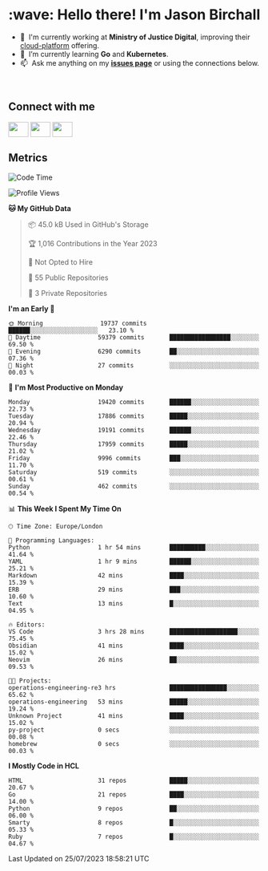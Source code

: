 <h1 align="left" id="jason-title">:wave: Hello there! I'm Jason Birchall</h1>

- :office: &nbsp;I'm currently working at **Ministry of Justice Digital**, improving their [cloud-platform](https://github.com/ministryofjustice/cloud-platform) offering.
- :seedling: &nbsp;I’m currently learning **Go** and **Kubernetes**.
- :mailbox: &nbsp;Ask me anything on my **[issues page]** or using the connections below.


<br>

<h2>Connect with me</h2>
<p>
<a href="https://twitter.com/jsonBirchall" target="blank"><img align="center" src="https://cdn.jsdelivr.net/npm/simple-icons@3.0.1/icons/twitter.svg" alt="" height="30" width="40" /></a>
<a href="https://keybase.io/json0" target="blank"><img align="center" src="https://cdn.jsdelivr.net/npm/simple-icons@3.0.1/icons/keybase.svg" alt="" height="30" width="40" /></a>
<a href="https://www.reddit.com/user/kakorate" target="blank"><img align="center" src="https://cdn.jsdelivr.net/npm/simple-icons@3.0.1/icons/reddit.svg" alt="" height="30" width="40" /></a>
</p>

<h2>Metrics</h2>

<!--START_SECTION:waka-->
![Code Time](http://img.shields.io/badge/Code%20Time-1%2C151%20hrs%2031%20mins-blue)

![Profile Views](http://img.shields.io/badge/Profile%20Views-25-blue)

**🐱 My GitHub Data** 

> 📦 45.0 kB Used in GitHub's Storage 
 > 
> 🏆 1,016 Contributions in the Year 2023
 > 
> 🚫 Not Opted to Hire
 > 
> 📜 55 Public Repositories 
 > 
> 🔑 3 Private Repositories 
 > 
**I'm an Early 🐤** 

```text
🌞 Morning                19737 commits       ██████░░░░░░░░░░░░░░░░░░░   23.10 % 
🌆 Daytime                59379 commits       █████████████████░░░░░░░░   69.50 % 
🌃 Evening                6290 commits        ██░░░░░░░░░░░░░░░░░░░░░░░   07.36 % 
🌙 Night                  27 commits          ░░░░░░░░░░░░░░░░░░░░░░░░░   00.03 % 
```
📅 **I'm Most Productive on Monday** 

```text
Monday                   19420 commits       ██████░░░░░░░░░░░░░░░░░░░   22.73 % 
Tuesday                  17886 commits       █████░░░░░░░░░░░░░░░░░░░░   20.94 % 
Wednesday                19191 commits       ██████░░░░░░░░░░░░░░░░░░░   22.46 % 
Thursday                 17959 commits       █████░░░░░░░░░░░░░░░░░░░░   21.02 % 
Friday                   9996 commits        ███░░░░░░░░░░░░░░░░░░░░░░   11.70 % 
Saturday                 519 commits         ░░░░░░░░░░░░░░░░░░░░░░░░░   00.61 % 
Sunday                   462 commits         ░░░░░░░░░░░░░░░░░░░░░░░░░   00.54 % 
```


📊 **This Week I Spent My Time On** 

```text
🕑︎ Time Zone: Europe/London

💬 Programming Languages: 
Python                   1 hr 54 mins        ██████████░░░░░░░░░░░░░░░   41.64 % 
YAML                     1 hr 9 mins         ██████░░░░░░░░░░░░░░░░░░░   25.21 % 
Markdown                 42 mins             ████░░░░░░░░░░░░░░░░░░░░░   15.39 % 
ERB                      29 mins             ███░░░░░░░░░░░░░░░░░░░░░░   10.60 % 
Text                     13 mins             █░░░░░░░░░░░░░░░░░░░░░░░░   04.95 % 

🔥 Editors: 
VS Code                  3 hrs 28 mins       ███████████████████░░░░░░   75.45 % 
Obsidian                 41 mins             ████░░░░░░░░░░░░░░░░░░░░░   15.02 % 
Neovim                   26 mins             ██░░░░░░░░░░░░░░░░░░░░░░░   09.53 % 

🐱‍💻 Projects: 
operations-engineering-re3 hrs               ████████████████░░░░░░░░░   65.62 % 
operations-engineering   53 mins             █████░░░░░░░░░░░░░░░░░░░░   19.24 % 
Unknown Project          41 mins             ████░░░░░░░░░░░░░░░░░░░░░   15.02 % 
py-project               0 secs              ░░░░░░░░░░░░░░░░░░░░░░░░░   00.08 % 
homebrew                 0 secs              ░░░░░░░░░░░░░░░░░░░░░░░░░   00.03 % 
```

**I Mostly Code in HCL** 

```text
HTML                     31 repos            █████░░░░░░░░░░░░░░░░░░░░   20.67 % 
Go                       21 repos            ████░░░░░░░░░░░░░░░░░░░░░   14.00 % 
Python                   9 repos             ██░░░░░░░░░░░░░░░░░░░░░░░   06.00 % 
Smarty                   8 repos             █░░░░░░░░░░░░░░░░░░░░░░░░   05.33 % 
Ruby                     7 repos             █░░░░░░░░░░░░░░░░░░░░░░░░   04.67 % 
```




 Last Updated on 25/07/2023 18:58:21 UTC
<!--END_SECTION:waka-->

<!-- links -->

[issues page]: https://github.com/jasonBirchall/jasonBirchall/issues "jasonBirchall/issues"
